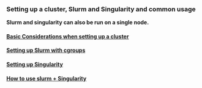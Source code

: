 ### Setting up a cluster, Slurm and Singularity and common usage
**Slurm and singularity can also be run on a single node.**

#### [Basic Considerations when setting up a cluster](https://github.com/markwdalton/lambdalabs/tree/main/documentation/software/slurm-cluster/considerations-setting-up-a-cluster.txt)
#### [Setting up Slurm with cgroups](https://github.com/markwdalton/lambdalabs/tree/main/documentation/software/slurm-cluster/setting-up-slurm.md)
#### [Setting up Singularity](https://github.com/markwdalton/lambdalabs/tree/main/documentation/software/slurm-cluster/setting-up-singularity.md)
#### [How to use slurm + Singularity](https://github.com/markwdalton/lambdalabs/tree/main/documentation/software/slurm-cluster/usage-of-slurm-singularity.md)
